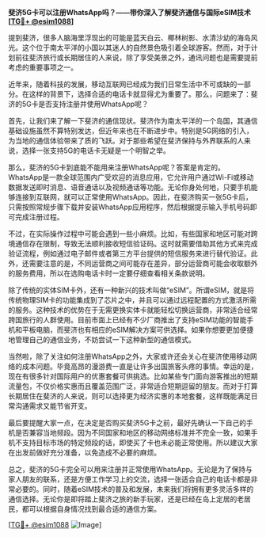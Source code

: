 **斐济5G卡可以注册WhatsApp吗？——带你深入了解斐济通信与国际eSIM技术[[TG💪+ @esim1088](https://t.me/s/esim1088)]**

提到斐济，很多人脑海里浮现出的可能是蓝天白云、椰林树影、水清沙幼的海岛风光。这个位于南太平洋的小国以其迷人的自然景色吸引着全球游客。然而，对于计划前往斐济旅行或长期居住的人来说，除了享受美景之外，通讯问题也是需要提前考虑的重要事项之一。

近年来，随着科技的发展，移动互联网已经成为我们日常生活中不可或缺的一部分。在这样的背景下，选择合适的电话卡就显得尤为重要了。那么，问题来了：斐济的5G卡是否支持注册并使用WhatsApp呢？

首先，让我们来了解一下斐济的通信现状。斐济作为南太平洋的一个岛国，其通信基础设施虽然不算特别发达，但近年来也在不断进步中。特别是5G网络的引入，为当地的通信体验带来了质的飞跃。对于那些希望在斐济保持与外界联系的人来说，选择一张支持5G的电话卡无疑是一个明智之举。

那么，斐济的5G卡到底能不能用来注册WhatsApp呢？答案是肯定的。WhatsApp是一款全球范围内广受欢迎的消息应用，它允许用户通过Wi-Fi或移动数据发送即时消息、语音通话以及视频通话等功能。无论你身处何地，只要手机能够连接到互联网，就可以正常使用WhatsApp。因此，在斐济购买一张5G卡后，只需按照常规步骤下载并安装WhatsApp应用程序，然后根据提示输入手机号码即可完成注册过程。

不过，在实际操作过程中可能会遇到一些小麻烦。比如，有些国家和地区可能对跨境通信存在限制，导致无法顺利接收短信验证码。这时就需要借助其他方式来完成验证流程，例如通过电子邮件或者第三方平台提供的短信服务来进行替代验证。此外，还需要注意的是，不同运营商之间可能存在差异，部分运营商可能会收取额外的服务费用，所以在选购电话卡时一定要仔细查看相关条款说明。

除了传统的实体SIM卡外，还有一种新兴的技术叫做“eSIM”。所谓eSIM，就是将传统物理SIM卡的功能集成到了芯片之中，并且可以通过远程配置的方式激活所需的服务。这种技术的优势在于无需更换实体卡就能轻松切换运营商，非常适合经常跨国旅行的人群使用。目前市面上已经有不少厂商推出了支持eSIM功能的智能手机和平板电脑，而斐济也有相应的eSIM解决方案可供选择。如果你想要更加便捷地管理自己的通信业务，不妨尝试一下这种新型的通信模式。

当然啦，除了关注如何注册WhatsApp之外，大家或许还会关心在斐济使用移动网络的成本问题。毕竟高昂的漫游费一直是让许多出国旅客头疼的事情。幸运的是，现在有很多针对国际用户的优惠套餐可供挑选。比如某些专门面向游客推出的短期流量包，不仅价格实惠而且覆盖范围广泛，非常适合短期逗留的朋友。而对于打算长期居住在斐济的人来说，则可以选择更为经济实惠的本地套餐，这样既能满足日常沟通需求又能节省开支。

最后要提醒大家一点，在决定是否购买斐济5G卡之前，最好先确认一下自己的手机是否兼容当地频段。因为不同国家和地区的移动网络标准并不完全一致，如果手机不支持目标市场的特定频段的话，即使买了卡也未必能正常使用。所以建议大家在出发前做好充分准备，以免造成不必要的麻烦。

总之，斐济的5G卡完全可以用来注册并正常使用WhatsApp。无论是为了保持与家人朋友的联系，还是方便工作学习上的交流，选择一张适合自己的电话卡都是非常必要的。同时，随着eSIM技术的普及和发展，未来我们将拥有更多灵活多样的通信选择。无论你是即将踏上斐济之旅的新手玩家，还是已经在岛上定居的老居民，都可以根据自身情况找到最合适的通信方案。

[[TG💪+ @esim1088](https://t.me/s/esim1088) ![Image](https://i.postimg.cc/4NQfJmqS/Snipaste-2025-05-13-00-14-12.png)]